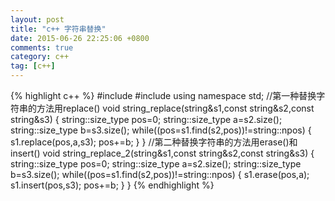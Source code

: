 ```yaml
---
layout: post
title: "c++ 字符串替换"
date: 2015-06-26 22:25:06 +0800
comments: true
category: c++
tag: [c++]
---
```


{%  highlight c++ %}
#include<string>
#include<iostream>
using namespace std;
//第一种替换字符串的方法用replace()
void string_replace(string&s1,const string&s2,const string&s3)
{
	string::size_type pos=0;
	string::size_type a=s2.size();
	string::size_type b=s3.size();
	while((pos=s1.find(s2,pos))!=string::npos)
	{
		s1.replace(pos,a,s3);
		pos+=b;
	}
}
//第二种替换字符串的方法用erase()和insert()
void string_replace_2(string&s1,const string&s2,const string&s3)
{
	string::size_type pos=0;
	string::size_type a=s2.size();
	string::size_type b=s3.size();
	while((pos=s1.find(s2,pos))!=string::npos)
	{
		s1.erase(pos,a);
		s1.insert(pos,s3);
		pos+=b;
	}
}
{% endhighlight %}